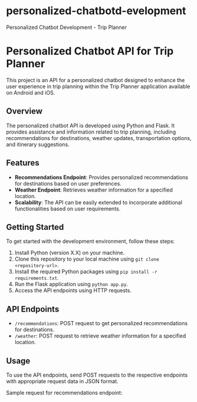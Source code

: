 # personalized-chatbotd-evelopment
Personalized Chatbot Development - Trip Planner

# Personalized Chatbot API for Trip Planner

This project is an API for a personalized chatbot designed to enhance the user experience in trip planning within the Trip Planner application available on Android and iOS.

## Overview

The personalized chatbot API is developed using Python and Flask. It provides assistance and information related to trip planning, including recommendations for destinations, weather updates, transportation options, and itinerary suggestions.

## Features

- **Recommendations Endpoint**: Provides personalized recommendations for destinations based on user preferences.
- **Weather Endpoint**: Retrieves weather information for a specified location.
- **Scalability**: The API can be easily extended to incorporate additional functionalities based on user requirements.

## Getting Started

To get started with the development environment, follow these steps:

1. Install Python (version X.X) on your machine.
2. Clone this repository to your local machine using `git clone <repository-url>`.
3. Install the required Python packages using `pip install -r requirements.txt`.
4. Run the Flask application using `python app.py`.
5. Access the API endpoints using HTTP requests.

## API Endpoints

- `/recommendations`: POST request to get personalized recommendations for destinations.
- `/weather`: POST request to retrieve weather information for a specified location.

## Usage

To use the API endpoints, send POST requests to the respective endpoints with appropriate request data in JSON format.

Sample request for recommendations endpoint:
